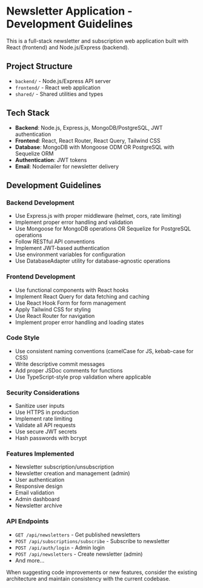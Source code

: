 <!-- Use this file to provide workspace-specific custom instructions to Copilot. For more details, visit https://code.visualstudio.com/docs/copilot/copilot-customization#_use-a-githubcopilotinstructionsmd-file -->

# Newsletter Application - Development Guidelines

This is a full-stack newsletter and subscription web application built with React (frontend) and Node.js/Express (backend).

## Project Structure
- `backend/` - Node.js/Express API server
- `frontend/` - React web application  
- `shared/` - Shared utilities and types

## Tech Stack
- **Backend**: Node.js, Express.js, MongoDB/PostgreSQL, JWT authentication
- **Frontend**: React, React Router, React Query, Tailwind CSS
- **Database**: MongoDB with Mongoose ODM OR PostgreSQL with Sequelize ORM
- **Authentication**: JWT tokens
- **Email**: Nodemailer for newsletter delivery

## Development Guidelines

### Backend Development
- Use Express.js with proper middleware (helmet, cors, rate limiting)
- Implement proper error handling and validation
- Use Mongoose for MongoDB operations OR Sequelize for PostgreSQL operations
- Follow RESTful API conventions
- Implement JWT-based authentication
- Use environment variables for configuration
- Use DatabaseAdapter utility for database-agnostic operations

### Frontend Development  
- Use functional components with React hooks
- Implement React Query for data fetching and caching
- Use React Hook Form for form management
- Apply Tailwind CSS for styling
- Use React Router for navigation
- Implement proper error handling and loading states

### Code Style
- Use consistent naming conventions (camelCase for JS, kebab-case for CSS)
- Write descriptive commit messages
- Add proper JSDoc comments for functions
- Use TypeScript-style prop validation where applicable

### Security Considerations
- Sanitize user inputs
- Use HTTPS in production
- Implement rate limiting
- Validate all API requests
- Use secure JWT secrets
- Hash passwords with bcrypt

### Features Implemented
- Newsletter subscription/unsubscription
- Newsletter creation and management (admin)
- User authentication
- Responsive design
- Email validation
- Admin dashboard
- Newsletter archive

### API Endpoints
- `GET /api/newsletters` - Get published newsletters
- `POST /api/subscriptions/subscribe` - Subscribe to newsletter
- `POST /api/auth/login` - Admin login
- `POST /api/newsletters` - Create newsletter (admin)
- And more...

When suggesting code improvements or new features, consider the existing architecture and maintain consistency with the current codebase.
